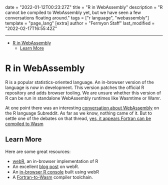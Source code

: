 date = "2022-01-12T00:23:27Z"
title = "R in WebAssembly"
description = "R cannot be compiled to WebAssembly yet, but we have seen a few conversations floating around."
tags = ["r language", "webassembly"]
template = "page_lang"
[extra]
author = "Fermyon Staff"
last_modified = "2022-02-17T16:55:42Z"

---

- [R in WebAssembly](#r-in-webassembly)
  - [Learn More](#learn-more)

# R in WebAssembly

R is a popular statistics-oriented language. An in-browser version of the language is now in development. This version patches the official R repository and adds browser tooling. We are unsure whether this version of R can be run in standalone WebAssembly runtimes like Wasmtime or Wamr.

At one point there was an interesting [conversation about WebAssembly](https://www.reddit.com/r/Rlanguage/comments/b4izog/compile_r_to_webassembly_and_use_as_a_data/) on the R language Subreddit. As far as we know, nothing came of it. But to settle one of the debates on that thread, [yes, it appears Fortran can be compiled to Wasm](https://github.com/DirkWillem/WebAssembly-Fortran-Demo)

## Learn More

Here are some great resources:

- [webR](https://github.com/georgestagg/webR), an in-browser implementation of R
- An excellent [blog post](https://blog.ouseful.info/2022/02/17/running-r-and-debian-linux-in-the-browser-via-wasm/) on webR.
- An [in-browser R console](https://www.mas.ncl.ac.uk/~ngs54/webR/) built using webR
- A [Fortran-to-Wasm](https://github.com/StarGate01/Full-Stack-Fortran) compiler toolchain.